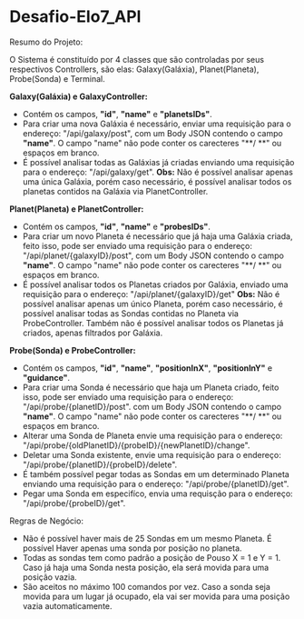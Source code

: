 # Desafio-Elo7_API

Resumo do Projeto:

O Sistema é constituído por 4 classes que são controladas por seus respectivos Controllers, são elas: 
Galaxy(Galáxia), Planet(Planeta), Probe(Sonda) e Terminal.

**Galaxy(Galáxia) e GalaxyController:**
- Contém os campos, **"id"**, **"name"** e **"planetsIDs"**.
- Para criar uma nova Galáxia é necessário, enviar uma requisição para o endereço: "/api/galaxy/post", com um Body JSON contendo o campo **"name"**.
  O campo "name" não pode conter os carecteres "**/ \**" ou espaços em branco.
- É possível analisar todas as Galáxias já criadas enviando uma requisição para o endereço: "/api/galaxy/get".
  **Obs:** Não é possível analisar apenas uma única Galáxia, porém caso necessário, é possível analisar todos os planetas contidos na Galáxia via PlanetController.

**Planet(Planeta) e PlanetController:**
- Contém os campos, **"id"**, **"name"** e **"probesIDs"**.
- Para criar um novo Planeta é necessário que já haja uma Galáxia criada, feito isso, pode ser enviado uma requisição para o endereço: "/api/planet/{galaxyID}/post", com um Body JSON contendo o campo **"name"**.
  O campo "name" não pode conter os carecteres "**/ \**" ou espaços em branco.
- É possível analisar todos os Planetas criados por Galáxia, enviado uma requisição para o endereço: "/api/planet/{galaxyID}/get"
  **Obs:** Não é possível analisar apenas um único Planeta, porém caso necessário, é possível analisar todas as Sondas contidas no Planeta via ProbeController.
           Também não é possível analisar todos os Planetas já criados, apenas filtrados por Galáxia.

**Probe(Sonda) e ProbeController:**
- Contém os campos, **"id"**, **"name"**, **"positionInX"**, **"positionInY"** e **"guidance"**.
- Para criar uma Sonda é necessário que haja um Planeta criado, feito isso, pode ser enviado uma requisição para o endereço: "/api/probe/{planetID}/post". com um Body JSON contendo o campo **"name"**.
  O campo "name" não pode conter os carecteres "**/ \**" ou espaços em branco.
- Alterar uma Sonda de Planeta envie uma requisição para o endereço: "/api/probe/{oldPlanetID}/{probeID}/{newPlanetID}/change".
- Deletar uma Sonda existente, envie uma requisição para o endereço: "/api/probe/{planetID}/{probeID}/delete".
- É também possível pegar todas as Sondas em um determinado Planeta enviando uma requisição para o endereço: "/api/probe/{planetID}/get".
- Pegar uma Sonda em especifíco, envia uma requisção para o endereço: "/api/probe/{probeID}/get".

Regras de Negócio:

- Não é possível haver mais de 25 Sondas em um mesmo Planeta. É possível Haver apenas uma sonda por posição no planeta.
- Todas as sondas tem como padrão a posição de Pouso X = 1 e Y = 1. Caso já haja uma Sonda nesta posição, ela será movida para uma posição vazia.
- São aceitos no máximo 100 comandos por vez. Caso a sonda seja movida para um lugar já ocupado, ela vai ser movida para uma posição vazia automaticamente.

